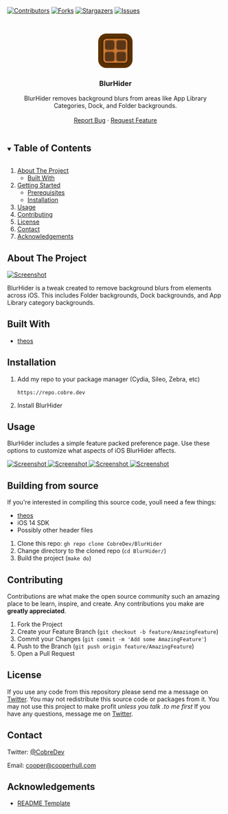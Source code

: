 <!--
*** Thanks for checking out the Best-README-Template. If you have a suggestion
*** that would make this better, please fork the repo and create a pull request
*** or simply open an issue with the tag "enhancement".
*** Thanks again! Now go create something AMAZING! :D
***
***
***
*** To avoid retyping too much info. Do a search and replace for the following:
*** CobreDev, BlurHider, CobreDev, cooper@cooperhull.com, BlurHider, BlurHider removes background blurs from areas like App Library Categories, Dock, and Folder backgrounds.
-->



<!-- PROJECT SHIELDS -->
<!--
*** I'm using markdown "reference style" links for readability.
*** Reference links are enclosed in brackets [ ] instead of parentheses ( ).
*** See the bottom of this document for the declaration of the reference variables
*** for contributors-url, forks-url, etc. This is an optional, concise syntax you may use.
*** https://www.markdownguide.org/basic-syntax/#reference-style-links
-->
[![Contributors][contributors-shield]][contributors-url]
[![Forks][forks-shield]][forks-url]
[![Stargazers][stars-shield]][stars-url]
[![Issues][issues-shield]][issues-url]



<!-- PROJECT LOGO -->
<br />
<p align="center">
  <a href="https://github.com/CobreDev/BlurHider">
    <img src="https://raw.githubusercontent.com/CobreDev/BlurHider/main/blurhiderprefs/Resources/Icon%403x.png" alt="Logo" width="80" height="80">
  </a>

  <h3 align="center">BlurHider</h3>

  <p align="center">
    BlurHider removes background blurs from areas like App Library Categories, Dock, and Folder backgrounds.
    <br />
    <br />
    <a href="https://github.com/CobreDev/BlurHider/issues">Report Bug</a>
    ·
    <a href="https://github.com/CobreDev/BlurHider/issues">Request Feature</a>
    <br />
  </p>
</p>



<!-- TABLE OF CONTENTS -->
<details open="open">
  <summary><h2 style="display: inline-block">Table of Contents</h2></summary>
  <ol>
    <li>
      <a href="#about-the-project">About The Project</a>
      <ul>
        <li><a href="#built-with">Built With</a></li>
      </ul>
    </li>
    <li>
      <a href="#getting-started">Getting Started</a>
      <ul>
        <li><a href="#prerequisites">Prerequisites</a></li>
        <li><a href="#installation">Installation</a></li>
      </ul>
    </li>
    <li><a href="#usage">Usage</a></li>
    <li><a href="#contributing">Contributing</a></li>
    <li><a href="#license">License</a></li>
    <li><a href="#contact">Contact</a></li>
    <li><a href="#acknowledgements">Acknowledgements</a></li>
  </ol>
</details>



<!-- ABOUT THE PROJECT -->
## About The Project
<!-- 
[![Product Name Screen Shot][product-screenshot]](https://example.com) -->

  <a href="https://repo.cobre.dev/assets/images/BlurHider/2.png">
    <img src="https://repo.cobre.dev/assets/images/BlurHider/2.png" alt="Screenshot">
  </a>

BlurHider is a tweak created to remove background blurs from elements across iOS. This includes Folder backgrounds, Dock backgrounds, and App Library category backgrounds.


## Built With

* [theos](https://github.com/theos/theos)

## Installation

1. Add my repo to your package manager (Cydia, Sileo, Zebra, etc)
   ```
   https://repo.cobre.dev
   ```
2. Install BlurHider


<!-- USAGE EXAMPLES -->
## Usage

BlurHider includes a simple feature packed preference page. Use these options to customize what aspects of iOS BlurHider affects.

  <a href="https://repo.cobre.dev/assets/images/BlurHider/4.png">
    <img src="https://repo.cobre.dev/assets/images/BlurHider/4.png" alt="Screenshot">
  </a>

  <a href="https://repo.cobre.dev/assets/images/BlurHider/1.png">
    <img src="https://repo.cobre.dev/assets/images/BlurHider/1.png" alt="Screenshot">
  </a>

  <a href="https://repo.cobre.dev/assets/images/BlurHider/2.png">
    <img src="https://repo.cobre.dev/assets/images/BlurHider/2.png" alt="Screenshot">
  </a>

  <a href="https://repo.cobre.dev/assets/images/BlurHider/3.png">
    <img src="https://repo.cobre.dev/assets/images/BlurHider/3.png" alt="Screenshot">
  </a>


<!-- BUILDING -->
## Building from source

If you're interested in compiling this source code, youll need a few things:

* [theos](https://github.com/theos/theos)
* iOS 14 SDK
* Possibly other header files

1. Clone this repo: `gh repo clone CobreDev/BlurHider`
2. Change directory to the cloned repo (`cd BlurHider/`)
3. Build the project (`make do`)


<!-- CONTRIBUTING -->
## Contributing

Contributions are what make the open source community such an amazing place to be learn, inspire, and create. Any contributions you make are **greatly appreciated**.

1. Fork the Project
2. Create your Feature Branch (`git checkout -b feature/AmazingFeature`)
3. Commit your Changes (`git commit -m 'Add some AmazingFeature'`)
4. Push to the Branch (`git push origin feature/AmazingFeature`)
5. Open a Pull Request


<!-- LICENSE -->
## License

If you use any code from this repository please send me a message on [Twitter](https://twitter.com/CobreDev).
You may not redistribute this source code or packages from it.
You may not use this project to make profit _unless you talk .to me first_
If you have any questions, message me on [Twitter](https://twitter.com/CobreDev).



<!-- CONTACT -->
## Contact

Twitter: [@CobreDev](https://twitter.com/CobreDev)

Email: [cooper@cooperhull.com](mailto:cooper@cooperhull.com) 




<!-- ACKNOWLEDGEMENTS -->
## Acknowledgements

* [README Template](https://github.com/othneildrew/Best-README-Template)





<!-- MARKDOWN LINKS & IMAGES -->
<!-- https://www.markdownguide.org/basic-syntax/#reference-style-links -->
[contributors-shield]: https://img.shields.io/github/contributors/CobreDev/repo.svg?style=for-the-badge
[contributors-url]: https://github.com/CobreDev/repo/graphs/contributors
[forks-shield]: https://img.shields.io/github/forks/CobreDev/repo.svg?style=for-the-badge
[forks-url]: https://github.com/CobreDev/repo/network/members
[stars-shield]: https://img.shields.io/github/stars/CobreDev/repo.svg?style=for-the-badge
[stars-url]: https://github.com/CobreDev/repo/stargazers
[issues-shield]: https://img.shields.io/github/issues/CobreDev/repo.svg?style=for-the-badge
[issues-url]: https://github.com/CobreDev/repo/issues
[license-shield]: https://img.shields.io/github/license/CobreDev/repo.svg?style=for-the-badge